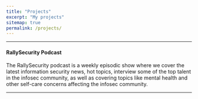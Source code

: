 ```yaml
---
title: "Projects"
excerpt: "My projects"
sitemap: true
permalink: /projects/
---
```


------

#### RallySecurity Podcast

The RallySecurity podcast is a weekly episodic show where we cover the latest information security news, hot topics, interview some of the top talent in the infosec community, as well as covering topics like mental health and other self-care concerns affecting the infosec community.

------